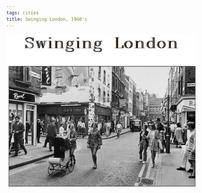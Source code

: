 ```yaml
---
tags: cities
title: Swinging London, 1960's
---
```


![londonswing](https://raw.githubusercontent.com/muneer78/muneer78.github.io/master/images/London5.jpg)



